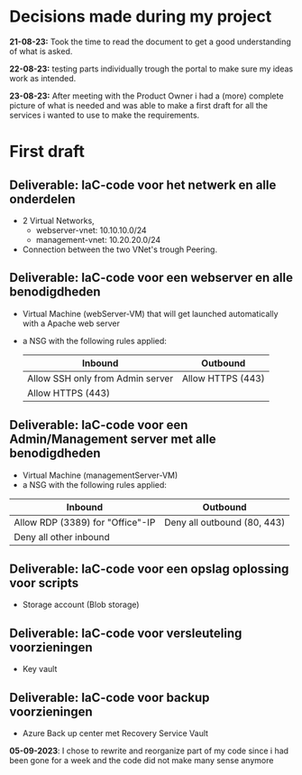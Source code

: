 # Decisions made during my project

**21-08-23:** Took the time to read the document to get a good understanding of what is asked.

**22-08-23:** testing parts individually trough the portal to make sure my ideas work as intended.

**23-08-23:** After meeting with the Product Owner i had a (more) complete picture of what is needed and was able to make a first draft for all the services i wanted to use to make the requirements.

# First draft

## Deliverable: IaC-code voor het netwerk en alle onderdelen

- 2 Virtual Networks, 
	- webserver-vnet: 10.10.10.0/24
   	- management-vnet: 10.20.20.0/24
- Connection between the two VNet's trough Peering.

## Deliverable: IaC-code voor een webserver en alle benodigdheden

- Virtual Machine (webServer-VM) that will get launched automatically with a Apache web server
- a NSG with the following rules applied:
	
    | Inbound | Outbound |
    |---| ---| 
    | Allow SSH only from Admin server | Allow HTTPS (443)
    | Allow HTTPS (443) |

## Deliverable: IaC-code voor een Admin/Management server met alle benodigdheden

- Virtual Machine (managementServer-VM)
- a NSG with the following rules applied:

| Inbound | Outbound |
|---| ---| 
| Allow RDP (3389) for "Office"-IP | Deny all outbound (80, 443)
| Deny all other inbound | 

## Deliverable: IaC-code voor een opslag oplossing voor scripts

- Storage account (Blob storage)

## Deliverable: IaC-code voor versleuteling voorzieningen

- Key vault


## Deliverable: IaC-code voor backup voorzieningen

- Azure Back up center met Recovery Service Vault

**05-09-2023**: I chose to rewrite and reorganize part of my code since i had been gone for a week and the code did not make many sense anymore